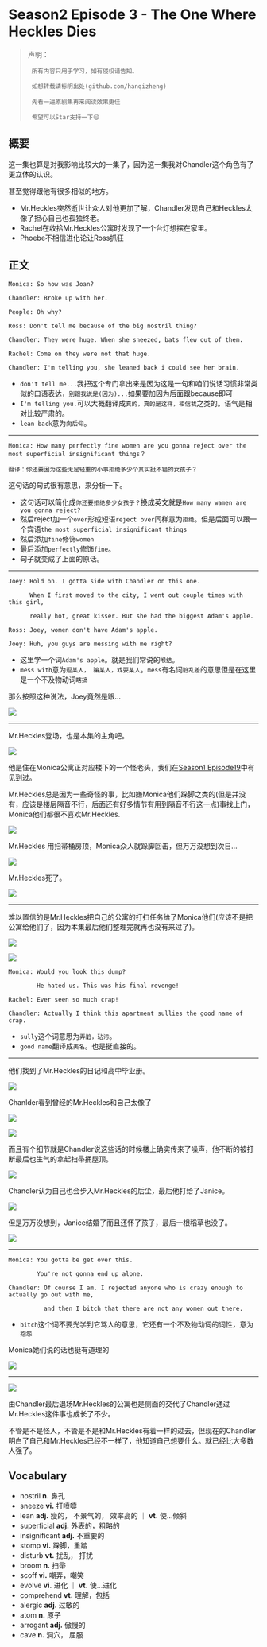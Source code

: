 # Season2 Episode 3 - The One Where Heckles Dies

> 声明：
>       
>      所有内容只用于学习，如有侵权请告知。
>
>      如想转载请标明出处(github.com/hanqizheng)
>      
>      先看一遍原剧集再来阅读效果更佳
> 
>      希望可以Star支持一下😄
>
> 


## 概要

这一集也算是对我影响比较大的一集了，因为这一集我对Chandler这个角色有了更立体的认识。

甚至觉得跟他有很多相似的地方。

- Mr.Heckles突然逝世让众人对他更加了解，Chandler发现自己和Heckles太像了担心自己也孤独终老。
- Rachel在收拾Mr.Heckles公寓时发现了一个台灯想摆在家里。
- Phoebe不相信进化论让Ross抓狂


## 正文

```
Monica: So how was Joan?

Chandler: Broke up with her.

People: Oh why?

Ross: Don't tell me because of the big nostril thing?

Chandler: They were huge. When she sneezed, bats flew out of them.

Rachel: Come on they were not that huge.

Chandler: I'm telling you, she leaned back i could see her brain.
```

- `don't tell me...`我把这个专门拿出来是因为这是一句和咱们说话习惯非常类似的口语表达，`别跟我说是(因为)...`如果要加因为后面跟because即可
- `I'm telling you.`可以大概翻译成`真的，真的是这样，相信我`之类的。语气是相对比较严肃的。
- `lean back`意为`向后仰`。

---

```
Monica: How many perfectly fine women are you gonna reject over the most superficial insignificant things？

翻译：你还要因为这些无足轻重的小事拒绝多少个其实挺不错的女孩子？
```

这句话的句式很有意思，来分析一下。
- 这句话可以简化成`你还要拒绝多少女孩子？`换成英文就是`How many wamen are you gonna reject?`
- 然后reject加一个`over`形成短语`reject over`同样意为`拒绝`。但是后面可以跟一个宾语`the most superficial insignificant things`
- 然后添加`fine`修饰`women`
- 最后添加`perfectly`修饰`fine`。
- 句子就变成了上面的原话。

---

```
Joey: Hold on. I gotta side with Chandler on this one.

      When I first moved to the city, I went out couple times with this girl,
      
      really hot, great kisser. But she had the biggest Adam's apple.

Ross: Joey, women don't have Adam's apple.

Joey: Huh, you guys are messing with me right?
```

- 这里学一个词`Adam's apple`。就是我们常说的`喉结`。
- `mess with`意为`逗某人， 骗某人，戏耍某人`。`mess`有名词`脏乱差`的意思但是在这里是一个不及物动词`瞎搞`

那么按照这种说法，Joey竟然是跟...

![](./../source/image/season2/episode3/02.11.jpg)

---

Mr.Heckles登场，也是本集的主角吧。

![](./../source/image/season2/episode3/07.16.jpg)

他是住在Monica公寓正对应楼下的一个怪老头，我们在[Season1 Episode19](../Season1/Episode19.md)中有见到过。

Mr.Heckles总是因为一些奇怪的事，比如嫌Monica他们跺脚之类的(但是并没有，应该是楼层隔音不行，后面还有好多情节有用到隔音不行这一点)事找上门，Monica他们都很不喜欢Mr.Heckles.

![](./../source/image/season2/episode3/13.00.jpg)

Mr.Heckles 用扫帚桶房顶，Monica众人就跺脚回击，但万万没想到次日...

![](./../source/image/season2/episode3/13.13.jpg)

Mr.Heckles死了。

![](./../source/image/season2/episode3/14.55.jpg)

---

难以置信的是Mr.Heckles把自己的公寓的打扫任务给了Monica他们(应该不是把公寓给他们了，因为本集最后他们整理完就再也没有来过了)。

![](./../source/image/season2/episode3/21.45.jpg)

![](./../source/image/season2/episode3/28.42.jpg)

```
Monica: Would you look this dump?

        He hated us. This was his final revenge!

Rachel: Ever seen so much crap!

Chandler: Actually I think this apartment sullies the good name of crap.
```

- `sully`这个词意思为`弄脏，玷污`。
- `good name`翻译成`美名`。也是挺直接的。

---

他们找到了Mr.Heckles的日记和高中毕业册。

![](./../source/image/season2/episode3/33.03.jpg)

Chanlder看到曾经的Mr.Heckles和自己太像了

![](./../source/image/season2/episode3/41.53.jpg)

![](./../source/image/season2/episode3/49.05.jpg)


而且有个细节就是Chandler说这些话的时候楼上确实传来了噪声，他不断的被打断最后也生气的拿起扫帚捅屋顶。

![](./../source/image/season2/episode3/59.23.jpg)

Chandler认为自己也会步入Mr.Heckles的后尘，最后他打给了Janice。

![](./../source/image/season2/episode3/58.54.jpg)

但是万万没想到，Janice结婚了而且还怀了孩子，最后一根稻草也没了。

![](./../source/image/season2/episode3/04.11.jpg)

---

```
Monica: You gotta be get over this.

        You're not gonna end up alone.

Chandler: Of course I am. I rejected anyone who is crazy enough to actually go out with me,

          and then I bitch that there are not any women out there.
```

- `bitch`这个词不要光学到它骂人的意思，它还有一个不及物动词的词性，意为`抱怨`

Monica她们说的话也挺有道理的

![](./../source/image/season2/episode3/47.13.jpg)


---

![](./../source/image/season2/episode3/52.22.jpg)

由Chandler最后退场Mr.Heckles的公寓也是侧面的交代了Chandler通过Mr.Heckles这件事也成长了不少。

不管是不是怪人，不管是不是和Mr.Heckles有着一样的过去，但现在的Chandler明白了自己和Mr.Heckles已经不一样了，他知道自己想要什么。就已经比大多数人强了。



## Vocabulary

- nostril **n.** 鼻孔
- sneeze **vi.** 打喷嚏
- lean **adj.** 瘦的， 不景气的， 效率高的 ｜ **vt.** 使...倾斜
- superficial **adj.** 外表的，粗略的
- insignificant **adj.** 不重要的
- stomp **vi.** 跺脚，重踏
- disturb **vt.** 扰乱， 打扰
- broom **n.** 扫帚
- scoff **vi.** 嘲弄，嘲笑
- evolve **vi.** 进化 ｜ **vt.** 使...进化
- comprehend **vt.** 理解，包括
- alergic **adj.** 过敏的
- atom **n.** 原子
- arrogant **adj.** 傲慢的
- cave **n.** 洞穴， 屈服
